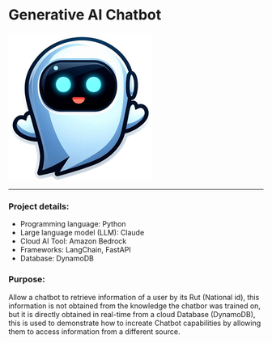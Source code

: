 # Generative AI Chatbot
![alt Chatbot](docs/images/chatbot.png)

---

### Project details:
* Programming language: Python 
* Large language model (LLM): Claude 
* Cloud AI Tool: Amazon Bedrock 
* Frameworks: LangChain, FastAPI 
* Database: DynamoDB 

### Purpose:
Allow a chatbot to retrieve information of a user by its Rut (National id), this information is not obtained from the knowledge the chatbor was trained on, but it is directly obtained in real-time from a cloud Database (DynamoDB), this is used to demonstrate how to increate Chatbot capabilities by allowing them to access information from a different source.
